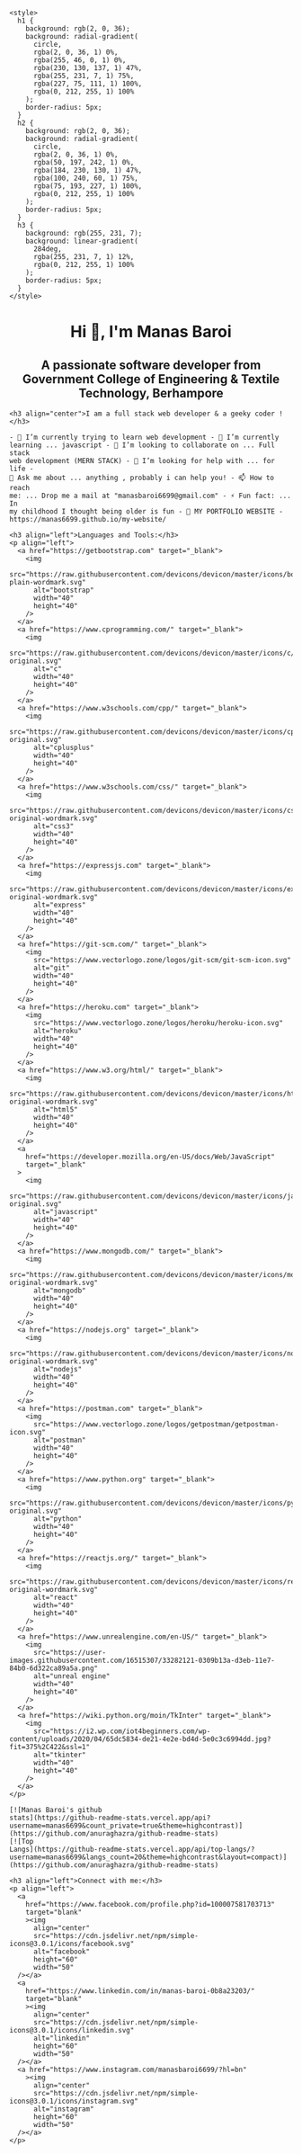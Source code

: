<!DOCTYPE html>
<html lang="en">
  <head>
    <meta charset="UTF-8" />
    <meta http-equiv="X-UA-Compatible" content="IE=edge" />
    <meta name="viewport" content="width=device-width, initial-scale=1.0" />
    <title>github front</title>

    <style>
      h1 {
        background: rgb(2, 0, 36);
        background: radial-gradient(
          circle,
          rgba(2, 0, 36, 1) 0%,
          rgba(255, 46, 0, 1) 0%,
          rgba(230, 130, 137, 1) 47%,
          rgba(255, 231, 7, 1) 75%,
          rgba(227, 75, 111, 1) 100%,
          rgba(0, 212, 255, 1) 100%
        );
        border-radius: 5px;
      }
      h2 {
        background: rgb(2, 0, 36);
        background: radial-gradient(
          circle,
          rgba(2, 0, 36, 1) 0%,
          rgba(50, 197, 242, 1) 0%,
          rgba(184, 230, 130, 1) 47%,
          rgba(100, 240, 60, 1) 75%,
          rgba(75, 193, 227, 1) 100%,
          rgba(0, 212, 255, 1) 100%
        );
        border-radius: 5px;
      }
      h3 {
        background: rgb(255, 231, 7);
        background: linear-gradient(
          284deg,
          rgba(255, 231, 7, 1) 12%,
          rgba(0, 212, 255, 1) 100%
        );
        border-radius: 5px;
      }
    </style>
  </head>
  <body>
    <h1 align="center">Hi 👋, I'm Manas Baroi</h1>
    <h2 align="center">
      A passionate software developer from Government College of Engineering &
      Textile Technology, Berhampore
    </h2>

    <h3 align="center">I am a full stack web developer & a geeky coder !</h3>

    - 🔭 I’m currently trying to learn web development - 🌱 I’m currently
    learning ... javascript - 👯 I’m looking to collaborate on ... Full stack
    web development (MERN STACK) - 🤔 I’m looking for help with ... for life -
    💬 Ask me about ... anything , probably i can help you! - 📫 How to reach
    me: ... Drop me a mail at "manasbaroi6699@gmail.com" - ⚡ Fun fact: ... In
    my childhood I thought being older is fun - 🌱 MY PORTFOLIO WEBSITE -
    https://manas6699.github.io/my-website/

    <h3 align="left">Languages and Tools:</h3>
    <p align="left">
      <a href="https://getbootstrap.com" target="_blank">
        <img
          src="https://raw.githubusercontent.com/devicons/devicon/master/icons/bootstrap/bootstrap-plain-wordmark.svg"
          alt="bootstrap"
          width="40"
          height="40"
        />
      </a>
      <a href="https://www.cprogramming.com/" target="_blank">
        <img
          src="https://raw.githubusercontent.com/devicons/devicon/master/icons/c/c-original.svg"
          alt="c"
          width="40"
          height="40"
        />
      </a>
      <a href="https://www.w3schools.com/cpp/" target="_blank">
        <img
          src="https://raw.githubusercontent.com/devicons/devicon/master/icons/cplusplus/cplusplus-original.svg"
          alt="cplusplus"
          width="40"
          height="40"
        />
      </a>
      <a href="https://www.w3schools.com/css/" target="_blank">
        <img
          src="https://raw.githubusercontent.com/devicons/devicon/master/icons/css3/css3-original-wordmark.svg"
          alt="css3"
          width="40"
          height="40"
        />
      </a>
      <a href="https://expressjs.com" target="_blank">
        <img
          src="https://raw.githubusercontent.com/devicons/devicon/master/icons/express/express-original-wordmark.svg"
          alt="express"
          width="40"
          height="40"
        />
      </a>
      <a href="https://git-scm.com/" target="_blank">
        <img
          src="https://www.vectorlogo.zone/logos/git-scm/git-scm-icon.svg"
          alt="git"
          width="40"
          height="40"
        />
      </a>
      <a href="https://heroku.com" target="_blank">
        <img
          src="https://www.vectorlogo.zone/logos/heroku/heroku-icon.svg"
          alt="heroku"
          width="40"
          height="40"
        />
      </a>
      <a href="https://www.w3.org/html/" target="_blank">
        <img
          src="https://raw.githubusercontent.com/devicons/devicon/master/icons/html5/html5-original-wordmark.svg"
          alt="html5"
          width="40"
          height="40"
        />
      </a>
      <a
        href="https://developer.mozilla.org/en-US/docs/Web/JavaScript"
        target="_blank"
      >
        <img
          src="https://raw.githubusercontent.com/devicons/devicon/master/icons/javascript/javascript-original.svg"
          alt="javascript"
          width="40"
          height="40"
        />
      </a>
      <a href="https://www.mongodb.com/" target="_blank">
        <img
          src="https://raw.githubusercontent.com/devicons/devicon/master/icons/mongodb/mongodb-original-wordmark.svg"
          alt="mongodb"
          width="40"
          height="40"
        />
      </a>
      <a href="https://nodejs.org" target="_blank">
        <img
          src="https://raw.githubusercontent.com/devicons/devicon/master/icons/nodejs/nodejs-original-wordmark.svg"
          alt="nodejs"
          width="40"
          height="40"
        />
      </a>
      <a href="https://postman.com" target="_blank">
        <img
          src="https://www.vectorlogo.zone/logos/getpostman/getpostman-icon.svg"
          alt="postman"
          width="40"
          height="40"
        />
      </a>
      <a href="https://www.python.org" target="_blank">
        <img
          src="https://raw.githubusercontent.com/devicons/devicon/master/icons/python/python-original.svg"
          alt="python"
          width="40"
          height="40"
        />
      </a>
      <a href="https://reactjs.org/" target="_blank">
        <img
          src="https://raw.githubusercontent.com/devicons/devicon/master/icons/react/react-original-wordmark.svg"
          alt="react"
          width="40"
          height="40"
        />
      </a>
      <a href="https://www.unrealengine.com/en-US/" target="_blank">
        <img
          src="https://user-images.githubusercontent.com/16515307/33282121-0309b13a-d3eb-11e7-84b0-6d322ca89a5a.png"
          alt="unreal engine"
          width="40"
          height="40"
        />
      </a>
      <a href="https://wiki.python.org/moin/TkInter" target="_blank">
        <img
          src="https://i2.wp.com/iot4beginners.com/wp-content/uploads/2020/04/65dc5834-de21-4e2e-bd4d-5e0c3c6994dd.jpg?fit=375%2C422&ssl=1"
          alt="tkinter"
          width="40"
          height="40"
        />
      </a>
    </p>

    [![Manas Baroi's github
    stats](https://github-readme-stats.vercel.app/api?username=manas6699&count_private=true&theme=highcontrast)](https://github.com/anuraghazra/github-readme-stats)
    [![Top
    Langs](https://github-readme-stats.vercel.app/api/top-langs/?username=manas6699&langs_count=20&theme=highcontrast&layout=compact)](https://github.com/anuraghazra/github-readme-stats)

    <h3 align="left">Connect with me:</h3>
    <p align="left">
      <a
        href="https://www.facebook.com/profile.php?id=100007581703713"
        target="blank"
        ><img
          align="center"
          src="https://cdn.jsdelivr.net/npm/simple-icons@3.0.1/icons/facebook.svg"
          alt="facebook"
          height="60"
          width="50"
      /></a>
      <a
        href="https://www.linkedin.com/in/manas-baroi-0b8a23203/"
        target="blank"
        ><img
          align="center"
          src="https://cdn.jsdelivr.net/npm/simple-icons@3.0.1/icons/linkedin.svg"
          alt="linkedin"
          height="60"
          width="50"
      /></a>
      <a href="https://www.instagram.com/manasbaroi6699/?hl=bn"
        ><img
          align="center"
          src="https://cdn.jsdelivr.net/npm/simple-icons@3.0.1/icons/instagram.svg"
          alt="instagram"
          height="60"
          width="50"
      /></a>
    </p>
  </body>
</html>

